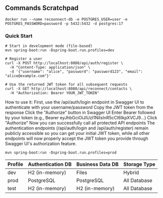 ## Commands Scratchpad

```shell
docker run --name recoonnect-db -e POSTGRES_USER=user -e POSTGRES_PASSWORD=password -p 5432:5432 -d postgres:17
```

### Quick Start
```shell
# Start in development mode (file-based)
mvn spring-boot:run -Dspring-boot.run.profiles=dev

# Register a user
curl -X POST http://localhost:8080/api/auth/register \
  -H "Content-Type: application/json" \
  -d '{"username": "alice", "password": "password123", "email": "alice@example.com"}'

# Use the returned JWT token for all subsequent requests
curl -X GET http://localhost:8080/api/reconnect/contacts \
  -H "Authorization: Bearer YOUR_JWT_TOKEN"
```


How to use it:
First, use the /api/auth/login endpoint in Swagger UI to authenticate with your username/password
Copy the JWT token from the response
Click the "Authorize" button in Swagger UI
Enter Bearer followed by your token (e.g., Bearer eyJhbGciOiJIUzI1NiIsInR5cCI6IkpXVCJ9...)
Click "Authorize"
Now you can successfully call all protected API endpoints
The authentication endpoints (/api/auth/login and /api/auth/register) remain publicly accessible so you can get your initial JWT token, while all other endpoints will now properly accept the JWT token you provide through Swagger UI's authorization feature.


```shell
mvn spring-boot:run -Dspring-boot.run.profiles=prod
```


| Profile | Authentication DB | Business Data DB | Storage Type |
  |---------|-------------------|------------------|--------------|
| dev     | H2 (in-memory)    | Files            | Hybrid       |
| prod    | PostgreSQL        | PostgreSQL       | All Database |
| test    | H2 (in-memory)    | H2 (in-memory)   | All Database |